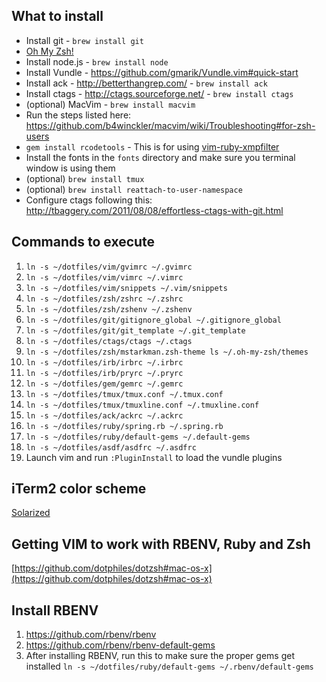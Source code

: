 ## What to install

* Install git - `brew install git`
* [Oh My Zsh!](https://github.com/robbyrussell/oh-my-zsh)
* Install node.js - `brew install node`
* Install Vundle - https://github.com/gmarik/Vundle.vim#quick-start
* Install ack - http://betterthangrep.com/ - `brew install ack`
* Install ctags - http://ctags.sourceforge.net/ - `brew install ctags`
* (optional) MacVim - `brew install macvim`
* Run the steps listed here: https://github.com/b4winckler/macvim/wiki/Troubleshooting#for-zsh-users
* `gem install rcodetools` - This is for using [vim-ruby-xmpfilter](https://github.com/t9md/vim-ruby-xmpfilter)
* Install the fonts in the `fonts` directory and make sure you terminal window is using them
* (optional) `brew install tmux`
* (optional) `brew install reattach-to-user-namespace`
* Configure ctags following this: http://tbaggery.com/2011/08/08/effortless-ctags-with-git.html

## Commands to execute

1. `ln -s ~/dotfiles/vim/gvimrc ~/.gvimrc`
3. `ln -s ~/dotfiles/vim/vimrc ~/.vimrc`
3. `ln -s ~/dotfiles/vim/snippets ~/.vim/snippets`
4. `ln -s ~/dotfiles/zsh/zshrc ~/.zshrc`
4. `ln -s ~/dotfiles/zsh/zshenv ~/.zshenv`
5. `ln -s ~/dotfiles/git/gitignore_global ~/.gitignore_global`
6. `ln -s ~/dotfiles/git/git_template ~/.git_template`
7. `ln -s ~/dotfiles/ctags/ctags ~/.ctags`
8. `ln -s ~/dotfiles/zsh/mstarkman.zsh-theme ls ~/.oh-my-zsh/themes`
9. `ln -s ~/dotfiles/irb/irbrc ~/.irbrc`
10. `ln -s ~/dotfiles/irb/pryrc ~/.pryrc`
11. `ln -s ~/dotfiles/gem/gemrc ~/.gemrc`
12. `ln -s ~/dotfiles/tmux/tmux.conf ~/.tmux.conf`
13. `ln -s ~/dotfiles/tmux/tmuxline.conf ~/.tmuxline.conf`
14. `ln -s ~/dotfiles/ack/ackrc ~/.ackrc`
15. `ln -s ~/dotfiles/ruby/spring.rb ~/.spring.rb`
16. `ln -s ~/dotfiles/ruby/default-gems ~/.default-gems`
17. `ln -s ~/dotfiles/asdf/asdfrc ~/.asdfrc`
18. Launch vim and run `:PluginInstall` to load the vundle plugins

## iTerm2 color scheme

[Solarized](https://github.com/altercation/solarized/tree/master/iterm2-colors-solarized)

## Getting VIM to work with RBENV, Ruby and Zsh

[https://github.com/dotphiles/dotzsh#mac-os-x](https://github.com/dotphiles/dotzsh#mac-os-x)

## Install RBENV

1. https://github.com/rbenv/rbenv
2. https://github.com/rbenv/rbenv-default-gems
3. After installing RBENV, run this to make sure the proper gems get installed
    `ln -s ~/dotfiles/ruby/default-gems ~/.rbenv/default-gems`

